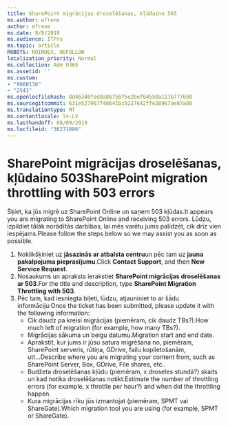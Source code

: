 ```yaml
---
title: SharePoint migrācijas droselēšanas, kļūdaino 503
ms.author: efrene
author: efrene
ms.date: 8/8/2019
ms.audience: ITPro
ms.topic: article
ROBOTS: NOINDEX, NOFOLLOW
localization_priority: Normal
ms.collection: Adm_O365
ms.assetid: ''
ms.custom:
- "9000136"
- "2541"
ms.openlocfilehash: 8d46340fed8a86756f5e2bef04550a117b777690
ms.sourcegitcommit: 631e527967f4d641bc9227642ffe38967ae87a00
ms.translationtype: MT
ms.contentlocale: lv-LV
ms.lasthandoff: 08/09/2019
ms.locfileid: "36271886"
---
```

# <a name="sharepoint-migration-throttling-with-503-errors"></a><span data-ttu-id="33879-102">SharePoint migrācijas droselēšanas, kļūdaino 503</span><span class="sxs-lookup"><span data-stu-id="33879-102">SharePoint migration throttling with 503 errors</span></span>

<span data-ttu-id="33879-103">Šķiet, ka jūs migrē uz SharePoint Online un saņem 503 kļūdas.</span><span class="sxs-lookup"><span data-stu-id="33879-103">It appears you are migrating to SharePoint Online and receiving 503 errors.</span></span> <span data-ttu-id="33879-104">Lūdzu, izpildiet tālāk norādītās darbības, lai mēs varētu jums palīdzēt, cik drīz vien iespējams.</span><span class="sxs-lookup"><span data-stu-id="33879-104">Please follow the steps below so we may assist you as soon as possible.</span></span> 

1. <span data-ttu-id="33879-105">Noklikšķiniet uz **jāsazinās ar atbalsta centru**un pēc tam uz **jauna pakalpojuma pieprasījumu**.</span><span class="sxs-lookup"><span data-stu-id="33879-105">Click **Contact Support**, and then **New Service Request**.</span></span>
2. <span data-ttu-id="33879-106">Nosaukums un apraksts ierakstiet **SharePoint migrācijas droselēšanas ar 503**.</span><span class="sxs-lookup"><span data-stu-id="33879-106">For the title and description, type **SharePoint Migration Throttling with 503**.</span></span>
3. <span data-ttu-id="33879-107">Pēc tam, kad iesniegta biļeti, lūdzu, atjauniniet to ar šādu informāciju:</span><span class="sxs-lookup"><span data-stu-id="33879-107">Once the ticket has been submitted, please update it with the following information:</span></span>
    - <span data-ttu-id="33879-108">Cik daudz pa kreisi migrācijas (piemēram, cik daudz TBs?).</span><span class="sxs-lookup"><span data-stu-id="33879-108">How much left of migration (for example, how many TBs?).</span></span>
    - <span data-ttu-id="33879-109">Migrācijas sākuma un beigu datumu.</span><span class="sxs-lookup"><span data-stu-id="33879-109">Migration start and end date.</span></span>
    - <span data-ttu-id="33879-110">Aprakstīt, kur jums ir jūsu satura migrēšana no, piemēram, SharePoint serveris, rūtiņa, GDrive, failu koplietošanām, utt...</span><span class="sxs-lookup"><span data-stu-id="33879-110">Describe where you are migrating your content from, such as SharePoint Server, Box, GDrive, File shares, etc..</span></span>
    - <span data-ttu-id="33879-111">Budžeta droselēšanas kļūdu (piemēram, x droseles stundā?) skaits un kad notika droselēšanas notikt.</span><span class="sxs-lookup"><span data-stu-id="33879-111">Estimate the number of throttling errors (for example, x throttle per hour?) and when did the throttling happen.</span></span>
    - <span data-ttu-id="33879-112">Kura migrācijas rīku jūs izmantojat (piemēram, SPMT vai ShareGate).</span><span class="sxs-lookup"><span data-stu-id="33879-112">Which migration tool you are using (for example, SPMT or ShareGate).</span></span>


